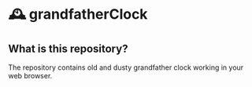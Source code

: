# 🕰️ grandfatherClock

## What is this repository?

The repository contains old and dusty grandfather clock working in your web browser.